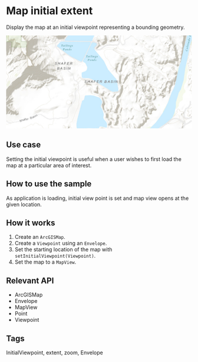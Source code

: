 # Map initial extent

Display the map at an initial viewpoint representing a bounding geometry.

![](MapInitialExtent.png)

## Use case

Setting the initial viewpoint is useful when a user wishes to first load the map at a particular area of interest. 

## How to use the sample

As application is loading, initial view point is set and map view opens at the given location.

## How it works

1. Create an `ArcGISMap`.
2. Create a `Viewpoint` using an `Envelope`.
3. Set the starting location of the map with `setInitialViewpoint(Viewpoint)`.
4. Set the map to a `MapView`.
 
## Relevant API

* ArcGISMap
* Envelope
* MapView
* Point
* Viewpoint


## Tags

InitialViewpoint, extent, zoom, Envelope
